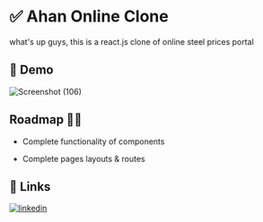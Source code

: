 
# ✅ Ahan Online Clone

what's up guys, this is a react.js clone of online steel prices portal



##  👀 Demo 
![Screenshot (106)](https://user-images.githubusercontent.com/94782242/187092423-092a92ba-d04b-42dd-b180-31de32da8322.png)



## Roadmap 👨‍💻

- Complete functionality of components

- Complete pages layouts & routes 




## 🔗 Links
[![linkedin](https://img.shields.io/badge/linkedin-0A66C2?style=for-the-badge&logo=linkedin&logoColor=white)](https://www.linkedin.com/in/behrouz-asghari/)


